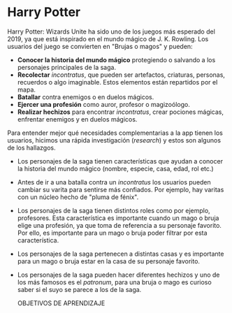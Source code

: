 # Harry Potter

Harry Potter: Wizards Unite ha sido uno de los juegos más esperado del 2019, 
ya que está inspirado en el mundo mágico de J. K. Rowling. Los usuarios del 
juego se convierten en "Brujas o magos" y pueden:

- **Conocer la historia del mundo mágico** protegiendo o salvando a los personajes 
  principales de la saga.
- **Recolectar** _incontratus_, que pueden ser artefactos, criaturas, personas, 
  recuerdos o algo imaginable. Estos elementos están repartidos por el mapa.
- **Batallar** contra enemigos o en duelos mágicos.
- **Ejercer una profesión** como auror, profesor o magizoólogo.
- **Realizar hechizos** para encontrar _incontratus_, crear pociones mágicas, enfrentar 
  enemigos y en duelos mágicos.

Para entender mejor qué necesidades complementarias a la app tienen los usuarios, 
hicimos una rápida investigación (_research_) y estos son algunos de los hallazgos.

- Los personajes de la saga tienen características que ayudan a conocer la historia 
  del mundo mágico (nombre, especie, casa, edad, rol etc.)
- Antes de ir a una batalla contra un _incontratus_ los usuarios pueden cambiar su 
  varita para sentirse más confiados. Por ejemplo, hay varitas con un núcleo hecho 
  de "pluma de fénix".
- Los personajes de la saga tienen distintos roles como por ejemplo, profesores. Esta
  característica es importante cuando un mago o bruja elige una profesión, ya que 
  toma de referencia a su personaje favorito. Por ello, es importante para un mago o 
  bruja poder filtrar por esta característica.
- Los personajes de la saga pertenecen a distintas casas y es importante para un
  mago o bruja estar en la casa de su personaje favorito.
- Los personajes de la saga pueden hacer diferentes hechizos y uno de los más famosos 
  es el _patronum_, para una bruja o mago es curioso saber si el suyo se parece a los de
  la saga.



  OBJETIVOS DE APRENDIZAJE 
